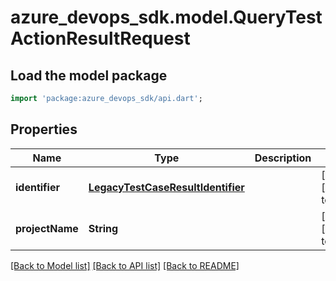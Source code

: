 # azure_devops_sdk.model.QueryTestActionResultRequest

## Load the model package
```dart
import 'package:azure_devops_sdk/api.dart';
```

## Properties
Name | Type | Description | Notes
------------ | ------------- | ------------- | -------------
**identifier** | [**LegacyTestCaseResultIdentifier**](LegacyTestCaseResultIdentifier.md) |  | [optional] [default to null]
**projectName** | **String** |  | [optional] [default to null]

[[Back to Model list]](../README.md#documentation-for-models) [[Back to API list]](../README.md#documentation-for-api-endpoints) [[Back to README]](../README.md)


